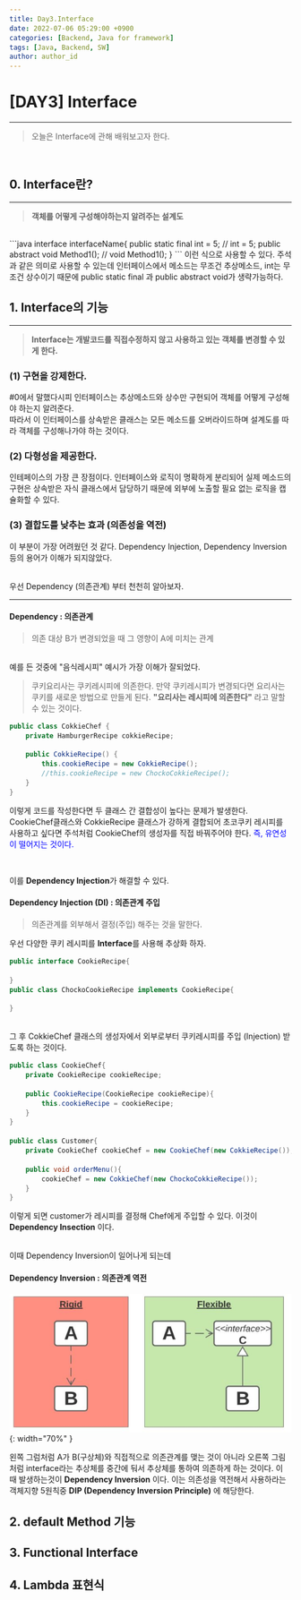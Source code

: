 ```yaml
---
title: Day3.Interface
date: 2022-07-06 05:29:00 +0900
categories: [Backend, Java for framework]
tags: [Java, Backend, SW] 
author: author_id 
---
```


# [DAY3] Interface
---
> 오늘은 Interface에 관해 배워보고자 한다.
<br>

## 0. Interface란?
---
> **객체를 어떻게 구성해야하는지 알려주는 설계도**

<br>
```java
interface interfaceName{
    public static final int = 5;    
    // int = 5;
    public abstract void Method1(); 
    // void Method1();
}
```
이런 식으로 사용할 수 있다.  
주석과 같은 의미로 사용할 수 있는데 인터페이스에서 메소드는 무조건 추상메소드, int는 무조건 상수이기 때문에 public static final 과 public abstract void가 생략가능하다.

## 1. Interface의 기능
---
> **Interface는 개발코드를 직접수정하지 않고 사용하고 있는 객체를 변경할 수 있게 한다.**

### (1) 구현을 강제한다.
#0에서 말했다시피 인터페이스는 추상메소드와 상수만 구현되어 객체를 어떻게 구성해야 하는지 알려준다.   
따라서 이 인터페이스를 상속받은 클래스는 모든 메소드를 오버라이드하며 설계도를 따라 객체를 구성해나가야 하는 것이다. 
<br>

### (2) 다형성을 제공한다.
인테페이스의 가장 큰 장점이다. 인터페이스와 로직이 명확하게 분리되어 실제 메소드의 구현은 상속받은 자식 클래스에서 담당하기 때문에 외부에 노출할 필요 없는 로직을 캡슐화할 수 있다.
<br>

### (3) 결합도를 낮추는 효과 (의존성을 역전)
이 부분이 가장 어려웠던 것 같다. Dependency Injection, Dependency Inversion등의 용어가 이해가 되지않았다.  

<br>
우선 Dependency (의존관계) 부터 천천히 알아보자.

---

#### Dependency : 의존관계
> 의존 대상 B가 변경되었을 때 그 영향이 A에 미치는 관계

<br>
예를 든 것중에 "음식레시피" 예시가 가장 이해가 잘되었다.

> 쿠키요리사는 쿠키레시피에 의존한다. 만약 쿠키레시피가 변경되다면 요리사는 쿠키를 새로운 방법으로 만들게 된다. **"요리사는 레시피에 의존한다"** 라고 말할 수 있는 것이다.


```java
public class CokkieChef {
    private HamburgerRecipe cokkieRecipe;

    public CokkieRecipe() {
        this.cookieRecipe = new CokkieRecipe();
        //this.cookieRecipe = new ChockoCokkieRecipe();
    }
}
```
이렇게 코드를 작성한다면 두 클래스 간 결합성이 높다는 문제가 발생한다.  
CookieChef클래스와 CokkieRecipe 클래스가 강하게 결합되어 초코쿠키 레시피를 사용하고 싶다면 주석처럼 CookieChef의 생성자를 직접 바꿔주어야 한다.  <span style="color: blue">즉, 유연성이 떨어지는 것이다.</span>

<br>

이를 **Dependency Injection**가 해결할 수 있다.
#### Dependency Injection (DI) : 의존관계 주입
> 의존관계를 외부해서 결정(주입) 해주는 것을 말한다.   

우선 다양한 쿠키 레시피를 **Interface**를 사용해 추상화 하자.
```java
public interface CookieRecipe{

}
public class ChockoCookieRecipe implements CookieRecipe{

}
```
<br>
그 후 CokkieChef 클래스의 생성자에서 외부로부터 쿠키레시피를 주입 (Injection) 받도록 하는 것이다.

```java
public class CookieChef{
    private CookieRecipe cookieRecipe;
    
    public CookieRecipe(CookieRecipe cookieRecipe){
        this.cookieRecipe = cookieRecipe;
    }
}

public class Customer{
    private CookieChef cookieChef = new CookieChef(new CokkieRecipe());

    public void orderMenu(){
        cookieChef = new CokkieChef(new ChockoCokkieRecipe());
    }
}
```
이렇게 되면 customer가 레시피를 결정해 Chef에게 주입할 수 있다. 이것이 **Dependency Insection** 이다.  

<br>
이때 Dependency Inversion이 일어나게 되는데

#### Dependency Inversion : 의존관계 역전

![Desktop View](/assets/img/2022.07/09-1.JPG){: width="70%" }

왼쪽 그럼처럼 A가 B(구상체)와 직접적으로 의존관계를 맺는 것이 아니라 오른쪽 그림처럼 interface라는 추상체를 중간에 둬서 추상체를 통하여 의존하게 하는 것이다. 이 때 발생하는것이 **Dependency Inversion** 이다. 이는 의존성을 역전해서 사용하라는 객체지향 5원칙중 **DIP (Dependency Inversion Principle)** 에 해당한다.




## 2. default Method 기능
## 3. Functional Interface
## 4. Lambda 표현식
